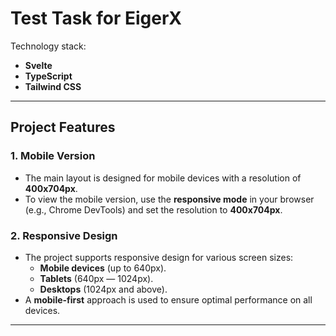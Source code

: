 # Test Task for EigerX

Technology stack:

- **Svelte**
- **TypeScript**
- **Tailwind CSS**

---

## Project Features

### 1. **Mobile Version**

- The main layout is designed for mobile devices with a resolution of **400x704px**.
- To view the mobile version, use the **responsive mode** in your browser (e.g., Chrome DevTools) and set the resolution to **400x704px**.

### 2. **Responsive Design**

- The project supports responsive design for various screen sizes:
  - **Mobile devices** (up to 640px).
  - **Tablets** (640px — 1024px).
  - **Desktops** (1024px and above).
- A **mobile-first** approach is used to ensure optimal performance on all devices.

---
